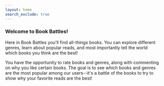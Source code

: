 ```yaml
---
layout: home
search_exclude: true
---
```


### Welcome to Book Battles!

Here in Book Battles you'll find all-things books. You can explore different genres, learn about popular reads, and most importantly tell the world which books you think are the best!

You have the opportunity to rate books and genres, along with commenting on why you like certain books. The goal is to see which books and genres are the most popular among our users--it's a battle of the books to try to show why your favorite reads are the best!

<html>
<head>
    <style>
        /* Style the link as a fancy button */
        .fancy-button-link {
            display: inline-block;
            padding: 12px 24px;
            background-color: #007BFF;
            color: #fff;
            text-decoration: none;
            border: 2px solid #FF00FF;
            border-radius: 50px; /* Rounded shape */
            text-align: center;
            font-size: 18px;
            font-weight: bold;
            letter-spacing: 1px;
            transition: background-color 0.3s, color 0.3s, transform 0.3s;
        }

        /* Change the button style on hover */
        .fancy-button-link:hover {
            background-color: #0056b3;
            color: #fff;
            transform: scale(1.05); /* Scale up the button on hover */
        }
    </style>
</head>
<body>
    <a class="button-link" href="http://127.0.0.1:4100/frontend_shared//basics/home">BookBattles Lobby - Start your journey here!</a>
</body>
</html> <br>

    
<html>
<head>
    <style>
        /* Style the link as a button */
        .button-link {
            display: inline-block;
            padding: 10px 20px; /* Adjust the padding to your liking */
            background-color: #FF00FF; /* Button background color */
            color: #fff; /* Button text color */
            text-decoration: none;
            border: none;
            border-radius: 5px; /* Rounded corners */
            cursor: pointer;
            text-align: center;
            font-size: 16px;
        }

        /* Change the button style on hover */
        .button-link:hover {
            background-color: #0056b3; /* Button background color on hover */
        }
    </style>
</head>
<body>
    <a class="button-link" href="http://127.0.0.1:4100/frontend_shared//2023/10/16/Book_Genres_IPYNB_2_.html">Explore book genres</a>
</body>
</html><br>

<html>
<head>
    <style>
        /* Style the link as a button */
        .button-link {
            display: inline-block;
            padding: 10px 20px; /* Adjust the padding to your liking */
            background-color: #FF00FF; /* Button background color */
            color: #fff; /* Button text color */
            text-decoration: none;
            border: none;
            border-radius: 5px; /* Rounded corners */
            cursor: pointer;
            text-align: center;
            font-size: 16px;
        }

        /* Change the button style on hover */
        .button-link:hover {
            background-color: #0056b3; /* Button background color on hover */
        }
    </style>
</head>
<body>
    <a class="button-link" href="http://127.0.0.1:4100/frontend_shared/basics/nextread">Finding your next read</a>
</body><br><br><br><br>

<body>
    <a class="button-link" href="http://127.0.0.1:4100/frontend_shared/basics/blinddate">Blind Book Date</a>
</body>

</html>


## Community Guidelines

1. No bullying.
2. No foul language in comments.
3. No abusing the rating system. Rate books only one time--manipulation of ratings will not be tolerated. 
4. Have fun and learn something new!